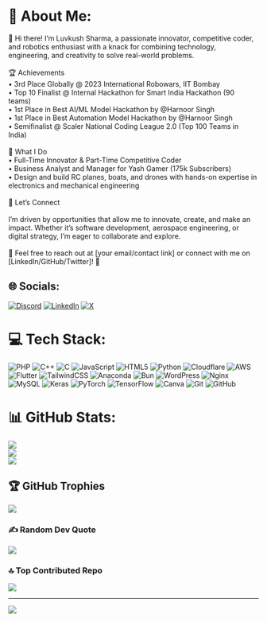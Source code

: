 # 💫 About Me:
👋 Hi there! I’m Luvkush Sharma, a passionate innovator, competitive coder, and robotics enthusiast with a knack for combining technology, engineering, and creativity to solve real-world problems.<br><br>🏆 Achievements<br>	•	3rd Place Globally @ 2023 International Robowars, IIT Bombay<br>	•	Top 10 Finalist @ Internal Hackathon for Smart India Hackathon (90 teams)<br>	•	1st Place in Best AI/ML Model Hackathon by @Harnoor Singh<br>	•	1st Place in Best Automation Model Hackathon by @Harnoor Singh<br>	•	Semifinalist @ Scaler National Coding League 2.0 (Top 100 Teams in India)<br><br>🚀 What I Do<br>	•	Full-Time Innovator & Part-Time Competitive Coder<br>	•	Business Analyst and Manager for Yash Gamer (175k Subscribers)<br>	•	Design and build RC planes, boats, and drones with hands-on expertise in electronics and mechanical engineering<br><br>🌟 Let’s Connect<br><br>I’m driven by opportunities that allow me to innovate, create, and make an impact. Whether it’s software development, aerospace engineering, or digital strategy, I’m eager to collaborate and explore.<br><br>📧 Feel free to reach out at [your email/contact link] or connect with me on [LinkedIn/GitHub/Twitter]! 🚀


## 🌐 Socials:
[![Discord](https://img.shields.io/badge/Discord-%237289DA.svg?logo=discord&logoColor=white)](https://discord.gg/https://discord.gg/QMmKxYCBrM) [![LinkedIn](https://img.shields.io/badge/LinkedIn-%230077B5.svg?logo=linkedin&logoColor=white)](https://linkedin.com/in/luvkushsharma) [![X](https://img.shields.io/badge/X-black.svg?logo=X&logoColor=white)](https://x.com/luvkuxh) 

# 💻 Tech Stack:
![PHP](https://img.shields.io/badge/php-%23777BB4.svg?style=for-the-badge&logo=php&logoColor=white) ![C++](https://img.shields.io/badge/c++-%2300599C.svg?style=for-the-badge&logo=c%2B%2B&logoColor=white) ![C](https://img.shields.io/badge/c-%2300599C.svg?style=for-the-badge&logo=c&logoColor=white) ![JavaScript](https://img.shields.io/badge/javascript-%23323330.svg?style=for-the-badge&logo=javascript&logoColor=%23F7DF1E) ![HTML5](https://img.shields.io/badge/html5-%23E34F26.svg?style=for-the-badge&logo=html5&logoColor=white) ![Python](https://img.shields.io/badge/python-3670A0?style=for-the-badge&logo=python&logoColor=ffdd54) ![Cloudflare](https://img.shields.io/badge/Cloudflare-F38020?style=for-the-badge&logo=Cloudflare&logoColor=white) ![AWS](https://img.shields.io/badge/AWS-%23FF9900.svg?style=for-the-badge&logo=amazon-aws&logoColor=white) ![Flutter](https://img.shields.io/badge/Flutter-%2302569B.svg?style=for-the-badge&logo=Flutter&logoColor=white) ![TailwindCSS](https://img.shields.io/badge/tailwindcss-%2338B2AC.svg?style=for-the-badge&logo=tailwind-css&logoColor=white) ![Anaconda](https://img.shields.io/badge/Anaconda-%2344A833.svg?style=for-the-badge&logo=anaconda&logoColor=white) ![Bun](https://img.shields.io/badge/Bun-%23000000.svg?style=for-the-badge&logo=bun&logoColor=white) ![WordPress](https://img.shields.io/badge/WordPress-%23117AC9.svg?style=for-the-badge&logo=WordPress&logoColor=white) ![Nginx](https://img.shields.io/badge/nginx-%23009639.svg?style=for-the-badge&logo=nginx&logoColor=white) ![MySQL](https://img.shields.io/badge/mysql-4479A1.svg?style=for-the-badge&logo=mysql&logoColor=white) ![Keras](https://img.shields.io/badge/Keras-%23D00000.svg?style=for-the-badge&logo=Keras&logoColor=white) ![PyTorch](https://img.shields.io/badge/PyTorch-%23EE4C2C.svg?style=for-the-badge&logo=PyTorch&logoColor=white) ![TensorFlow](https://img.shields.io/badge/TensorFlow-%23FF6F00.svg?style=for-the-badge&logo=TensorFlow&logoColor=white) ![Canva](https://img.shields.io/badge/Canva-%2300C4CC.svg?style=for-the-badge&logo=Canva&logoColor=white) ![Git](https://img.shields.io/badge/git-%23F05033.svg?style=for-the-badge&logo=git&logoColor=white) ![GitHub](https://img.shields.io/badge/github-%23121011.svg?style=for-the-badge&logo=github&logoColor=white)
# 📊 GitHub Stats:
![](https://github-readme-stats.vercel.app/api?username=Luvkush123&theme=dark&hide_border=false&include_all_commits=false&count_private=false)<br/>
![](https://github-readme-streak-stats.herokuapp.com/?user=Luvkush123&theme=dark&hide_border=false)<br/>
![](https://github-readme-stats.vercel.app/api/top-langs/?username=Luvkush123&theme=dark&hide_border=false&include_all_commits=false&count_private=false&layout=compact)

## 🏆 GitHub Trophies
![](https://github-profile-trophy.vercel.app/?username=Luvkush123&theme=radical&no-frame=false&no-bg=true&margin-w=4)

### ✍️ Random Dev Quote
![](https://quotes-github-readme.vercel.app/api?type=vetical&theme=dark)

### 🔝 Top Contributed Repo
![](https://github-contributor-stats.vercel.app/api?username=Luvkush123&limit=5&theme=dark&combine_all_yearly_contributions=true)

---
[![](https://visitcount.itsvg.in/api?id=Luvkush123&icon=1&color=0)](https://visitcount.itsvg.in)

<!-- Proudly created with GPRM ( https://gprm.itsvg.in ) -->
